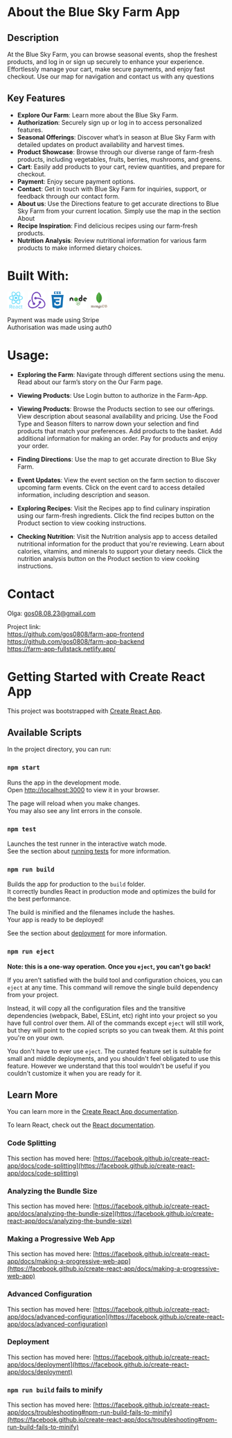 # About the Blue Sky Farm App

## Description

At the Blue Sky Farm, you can browse seasonal events, shop the freshest products, and log in or sign up securely to enhance your experience. Effortlessly manage your cart, make secure payments, and enjoy fast checkout. Use our map for navigation and contact us with any questions

## Key Features

- **Explore Our Farm**: Learn more about the Blue Sky Farm.
- **Authorization**: Securely sign up or log in to access personalized features.
- **Seasonal Offerings**: Discover what’s in season at Blue Sky Farm with detailed updates on product availability and harvest times.
- **Product Showcase**: Browse through our diverse range of farm-fresh products, including vegetables, fruits, berries, mushrooms, and greens.
- **Cart**: Easily add products to your cart, review quantities, and prepare for checkout.
- **Payment**: Enjoy secure payment options.
- **Contact**: Get in touch with Blue Sky Farm for inquiries, support, or feedback through our contact form.
- **About us**: Use the Directions feature to get accurate directions to Blue Sky Farm from your current location. Simply use the map in the section About
- **Recipe Inspiration**: Find delicious recipes using our farm-fresh products.
- **Nutrition Analysis**: Review nutritional information for various farm products to make informed dietary choices.

# Built With:

<div >
  <img src="https://github.com/devicons/devicon/blob/master/icons/react/react-original-wordmark.svg" title="React" alt="React" width="40" height="40"/>&nbsp;
  <img src="https://github.com/devicons/devicon/blob/master/icons/redux/redux-original.svg" title="React" alt="React" width="40" height="40"/>&nbsp;
  <img src="https://github.com/devicons/devicon/blob/master/icons/css3/css3-plain-wordmark.svg"  title="CSS3" alt="CSS" width="40" height="40"/>&nbsp;
  <img src="https://github.com/devicons/devicon/blob/master/icons/nodejs/nodejs-original-wordmark.svg"  title="Node" alt="Node" width="40" height="40"/>&nbsp;
  <img src="https://github.com/devicons/devicon/blob/master/icons/mongodb/mongodb-original-wordmark.svg"  title="Mongo" alt="Mongo" width="40" height="40"/>&nbsp;
</div>

Payment was made using Stripe \
Authorisation was made using auth0

# Usage:

- **Exploring the Farm**:
  Navigate through different sections using the menu.
  Read about our farm’s story on the Our Farm page.

- **Viewing Products**:
 Use Login button to authorize in the Farm-App.

- **Viewing Products**:
  Browse the Products section to see our offerings.
  View description about seasonal availability and pricing.
  Use the Food Type and Season filters to narrow down your selection and find products that match your preferences.
  Add products to the basket.
  Add additional information for making an order.
  Pay for products and enjoy your order.


- **Finding Directions**:
  Use the map to get accurate direction to Blue Sky Farm.

- **Event Updates**:
  View the event section on the farm section to discover upcoming farm events. Click on the event card to access detailed information, including description and season.

- **Exploring Recipes**:
  Visit the Recipes app to find culinary inspiration using our farm-fresh ingredients. Click the find recipes button on the Product section to view cooking instructions.

- **Checking Nutrition**:
  Visit the Nutrition analysis app to access detailed nutritional information for the product that you're reviewing. Learn about calories, vitamins, and minerals to support your dietary needs. Click the nutrition analysis button on the Product section to view cooking instructions.

# Contact

Olga: gos08.08.23@gmail.com

Project link: \
https://github.com/gos0808/farm-app-frontend \
https://github.com/gos0808/farm-app-backend \
https://farm-app-fullstack.netlify.app/

# Getting Started with Create React App

This project was bootstrapped with [Create React App](https://github.com/facebook/create-react-app).

## Available Scripts

In the project directory, you can run:

### `npm start`

Runs the app in the development mode.\
Open [http://localhost:3000](http://localhost:3000) to view it in your browser.

The page will reload when you make changes.\
You may also see any lint errors in the console.

### `npm test`

Launches the test runner in the interactive watch mode.\
See the section about [running tests](https://facebook.github.io/create-react-app/docs/running-tests) for more information.

### `npm run build`

Builds the app for production to the `build` folder.\
It correctly bundles React in production mode and optimizes the build for the best performance.

The build is minified and the filenames include the hashes.\
Your app is ready to be deployed!

See the section about [deployment](https://facebook.github.io/create-react-app/docs/deployment) for more information.

### `npm run eject`

**Note: this is a one-way operation. Once you `eject`, you can't go back!**

If you aren't satisfied with the build tool and configuration choices, you can `eject` at any time. This command will remove the single build dependency from your project.

Instead, it will copy all the configuration files and the transitive dependencies (webpack, Babel, ESLint, etc) right into your project so you have full control over them. All of the commands except `eject` will still work, but they will point to the copied scripts so you can tweak them. At this point you're on your own.

You don't have to ever use `eject`. The curated feature set is suitable for small and middle deployments, and you shouldn't feel obligated to use this feature. However we understand that this tool wouldn't be useful if you couldn't customize it when you are ready for it.

## Learn More

You can learn more in the [Create React App documentation](https://facebook.github.io/create-react-app/docs/getting-started).

To learn React, check out the [React documentation](https://reactjs.org/).

### Code Splitting

This section has moved here: [https://facebook.github.io/create-react-app/docs/code-splitting](https://facebook.github.io/create-react-app/docs/code-splitting)

### Analyzing the Bundle Size

This section has moved here: [https://facebook.github.io/create-react-app/docs/analyzing-the-bundle-size](https://facebook.github.io/create-react-app/docs/analyzing-the-bundle-size)

### Making a Progressive Web App

This section has moved here: [https://facebook.github.io/create-react-app/docs/making-a-progressive-web-app](https://facebook.github.io/create-react-app/docs/making-a-progressive-web-app)

### Advanced Configuration

This section has moved here: [https://facebook.github.io/create-react-app/docs/advanced-configuration](https://facebook.github.io/create-react-app/docs/advanced-configuration)

### Deployment

This section has moved here: [https://facebook.github.io/create-react-app/docs/deployment](https://facebook.github.io/create-react-app/docs/deployment)

### `npm run build` fails to minify

This section has moved here: [https://facebook.github.io/create-react-app/docs/troubleshooting#npm-run-build-fails-to-minify](https://facebook.github.io/create-react-app/docs/troubleshooting#npm-run-build-fails-to-minify)
